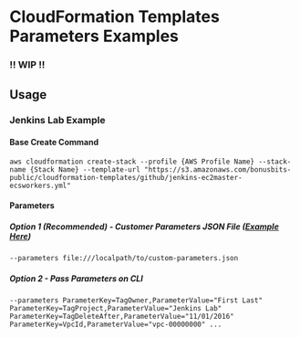 # CloudFormation Templates Parameters Examples
### !! WIP !!

## Usage
### Jenkins Lab Example
#### Base Create Command
```
aws cloudformation create-stack --profile {AWS Profile Name} --stack-name {Stack Name} --template-url "https://s3.amazonaws.com/bonusbits-public/cloudformation-templates/github/jenkins-ec2master-ecsworkers.yml"
```

#### Parameters
##### Option 1 (Recommended) - Customer Parameters JSON File ([Example Here](https://github.com/bonusbits/cloudformation_templates/blob/master/labs/jenkins/parameter_examples/jenkins-ec2master-ecsworkers.json))
```
--parameters file:///localpath/to/custom-parameters.json
```

##### Option 2 - Pass Parameters on CLI
```
--parameters ParameterKey=TagOwner,ParameterValue="First Last" ParameterKey=TagProject,ParameterValue="Jenkins Lab" ParameterKey=TagDeleteAfter,ParameterValue="11/01/2016" ParameterKey=VpcId,ParameterValue="vpc-00000000" ...
```

